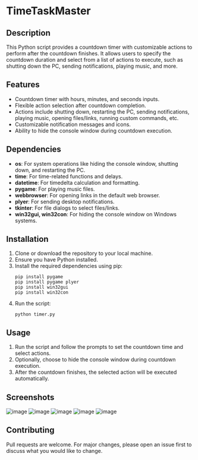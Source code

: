 # TimeTaskMaster
## Description
This Python script provides a countdown timer with customizable actions to perform after the countdown finishes. It allows users to specify the countdown duration and select from a list of actions to execute, such as shutting down the PC, sending notifications, playing music, and more.

## Features
- Countdown timer with hours, minutes, and seconds inputs.
- Flexible action selection after countdown completion.
- Actions include shutting down, restarting the PC, sending notifications, playing music, opening files/links, running custom commands, etc.
- Customizable notification messages and icons.
- Ability to hide the console window during countdown execution.

## Dependencies
- **os**: For system operations like hiding the console window, shutting down, and restarting the PC.
- **time**: For time-related functions and delays.
- **datetime**: For timedelta calculation and formatting.
- **pygame**: For playing music files.
- **webbrowser**: For opening links in the default web browser.
- **plyer**: For sending desktop notifications.
- **tkinter**: For file dialogs to select files/links.
- **win32gui, win32con**: For hiding the console window on Windows systems.

## Installation
1. Clone or download the repository to your local machine.
2. Ensure you have Python installed.
3. Install the required dependencies using pip:
    ```
    pip install pygame
    pip install pygame plyer
    pip install win32gui
    pip install win32con
    ```
4. Run the script:
    ```
    python timer.py
    ```

## Usage
1. Run the script and follow the prompts to set the countdown time and select actions.
2. Optionally, choose to hide the console window during countdown execution.
3. After the countdown finishes, the selected action will be executed automatically.

## Screenshots
![image](https://github.com/MYounesEG/TimeTaskMaster/assets/158834031/228359d3-4833-47d2-9e47-b323a99adf7b)
![image](https://github.com/MYounesEG/TimeTaskMaster/assets/158834031/ce559c6c-75f5-42b9-a187-dbd596a6c5d1)
![image](https://github.com/MYounesEG/TimeTaskMaster/assets/158834031/1929411f-7195-4728-ae02-71a0b205d385)
![image](https://github.com/MYounesEG/TimeTaskMaster/assets/158834031/c7e8aa46-824d-4414-9456-394fda1de1ef)
![image](https://github.com/MYounesEG/TimeTaskMaster/assets/158834031/5cfd8bd6-aeaa-47e4-acda-cb85d42536fe)


## Contributing
Pull requests are welcome. For major changes, please open an issue first to discuss what you would like to change.
